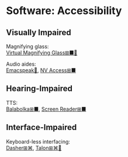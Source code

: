 # Software: Accessibility

## Visually Impaired

Magnifying glass:  
[Virtual Magnifying Glass⊞■🐧](http://magnifier.sourceforge.net/)

Audio aides:  
[Emacspeak🐧](http://emacspeak.sourceforge.net/),
[NV Access⊞■](https://www.nvaccess.org/)

## Hearing-Impaired

TTS:  
[Balabolka⊞■](http://cross-plus-a.com/balabolka.htm),
[Screen Reader⊞■](http://jacquelin.potier.free.fr/screenreader/)

## Interface-Impaired

Keyboard-less interfacing:  
[Dasher⊞⌘](http://www.inference.org.uk/dasher/),
[Talon⊞⌘🐧](https://talonvoice.com/)